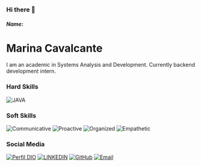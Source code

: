 ### Hi there 👋
##### Name:

# Marina Cavalcante
I am an academic in Systems Analysis and Development. Currently backend development intern.

### Hard Skills
![JAVA](https://img.shields.io/badge/JAVA-pink)


### Soft Skills
![Communicative](https://img.shields.io/badge/Communicative-pink)
![Proactive](https://img.shields.io/badge/Proactive-pink)
![Organized](https://img.shields.io/badge/Organized-pink)
![Empathetic](https://img.shields.io/badge/Empathetic-pink)

### Social Media
[![Perfil DIO](https://img.shields.io/badge/DIO-pink)](https://www.dio.me/users/cavalcantemarina20)
[![LINKEDIN](https://img.shields.io/badge/Linkedin-pink)](https://www.linkedin.com/in/marina-cavalcante-227589133/)
[![GitHub](https://img.shields.io/badge/GitHub-pink)](https://github.com/SouzaCMarina)
[![Email](https://img.shields.io/badge/Email-pink)](mailto:cavalcantemarina20@gmail.com)
